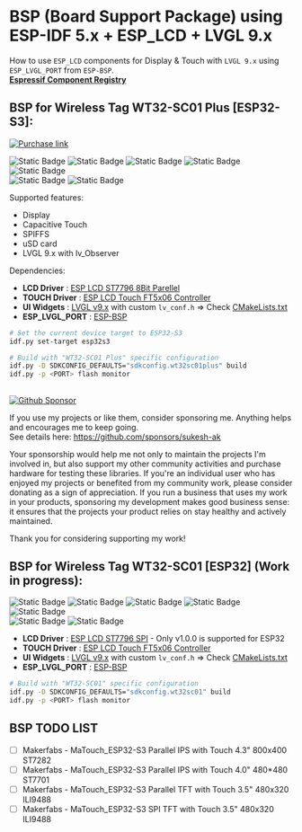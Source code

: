 # BSP (Board Support Package) using ESP-IDF 5.x + ESP_LCD + LVGL 9.x
How to use `ESP_LCD` components for Display & Touch with `LVGL 9.x` using `ESP_LVGL_PORT` from `ESP-BSP`.  
**[Espressif Component Registry](https://components.espressif.com/)**


## BSP for Wireless Tag WT32-SC01 Plus [ESP32-S3]:  
[![Purchase link](https://img.shields.io/static/v1?label=Click%20here%20to%20Purchase&message=WT32-SC01%20PLUS&logo=alibabadotcom&color=00A226&style=for-the-badge)](https://bit.ly/wt32-sc01-plus) 

![Static Badge](https://img.shields.io/badge/DEVICE-WT32--SC01%20Plus-8A2BE2) ![Static Badge](https://img.shields.io/badge/MCU-ESP32--S3-8A2BE2) ![Static Badge](https://img.shields.io/badge/OS-FreeRTOS-orange) ![Static Badge](https://img.shields.io/badge/SDK-ESP--IDF%20v5.x-blue) ![Static Badge](https://img.shields.io/badge/UI%20WIDGETS-LVGL%209.x-green)  
![Static Badge](https://img.shields.io/badge/LCD%20Driver-ESP%20LCD%20ST7796%20[8Bit%20Parellel]-red)  ![Static Badge](https://img.shields.io/badge/TOUCH%20Driver-FT5x06-00FFFF) 


Supported features:
- Display
- Capacitive Touch
- SPIFFS
- uSD card
- LVGL 9.x with lv_Observer 

Dependencies:
- **LCD Driver** : [ESP LCD ST7796 8Bit Parellel](https://components.espressif.com/components/espressif/esp_lcd_st7796/versions/1.2.1?language=en)
- **TOUCH Driver** : [ESP LCD Touch FT5x06 Controller](https://components.espressif.com/components/espressif/esp_lcd_touch_ft5x06)  
- **UI Widgets** : [LVGL v9.x](https://components.espressif.com/components/lvgl/lvgl) with custom `lv_conf.h` => Check [CMakeLists.txt](CMakeLists.txt)  
- **ESP_LVGL_PORT** : [ESP-BSP](https://components.espressif.com/components/espressif/esp_lvgl_port) 

```bash
# Set the current device target to ESP32-S3
idf.py set-target esp32s3

# Build with "WT32-SC01 Plus" specific configuration
idf.py -D SDKCONFIG_DEFAULTS="sdkconfig.wt32sc01plus" build
idf.py -p <PORT> flash monitor
```


##
[![Github Sponsor](https://img.shields.io/badge/label-%E2%9D%A4-FF007F?style=for-the-badge&logo=github&label=CLICK%20HERE%20TO%20SPONSOR&labelColor=blue&color=FF007F
)](https://github.com/sponsors/sukesh-ak)    

If you use my projects or like them, consider sponsoring me. Anything helps and encourages me to keep going.  
See details here: https://github.com/sponsors/sukesh-ak  

Your sponsorship would help me not only to maintain the projects I'm involved in, but also support my other community activities and purchase hardware for testing these libraries. If you're an individual user who has enjoyed my projects or benefited from my community work, please consider donating as a sign of appreciation. If you run a business that uses my work in your products, sponsoring my development makes good business sense: it ensures that the projects your product relies on stay healthy and actively maintained.

Thank you for considering supporting my work!

## BSP for Wireless Tag WT32-SC01 [ESP32] (Work in progress):  
![Static Badge](https://img.shields.io/badge/DEVICE-WT32--SC01-8A2BE2) ![Static Badge](https://img.shields.io/badge/MCU-ESP32-8A2BE2) 
![Static Badge](https://img.shields.io/badge/OS-FreeRTOS-orange) ![Static Badge](https://img.shields.io/badge/SDK-ESP--IDF%20v5.x-blue) ![Static Badge](https://img.shields.io/badge/UI%20WIDGETS-LVGL%209.x-green)   
![Static Badge](https://img.shields.io/badge/LCD%20Driver-ESP%20LCD%20ST7796%20[SPI]-red) ![Static Badge](https://img.shields.io/badge/TOUCH%20Driver-FT5x06-00FFFF)
   

- **LCD Driver** : [ESP LCD ST7796 SPI](https://components.espressif.com/components/espressif/esp_lcd_st7796/versions/1.2.1?language=en) - Only v1.0.0 is supported for ESP32  
- **TOUCH Driver** : [ESP LCD Touch FT5x06 Controller](https://components.espressif.com/components/espressif/esp_lcd_touch_ft5x06)  
- **UI Widgets** : [LVGL v9.x](https://components.espressif.com/components/lvgl/lvgl) with custom `lv_conf.h` => Check [CMakeLists.txt](CMakeLists.txt)  
- **ESP_LVGL_PORT** : [ESP-BSP](https://components.espressif.com/components/espressif/esp_lvgl_port) 

```bash
# Build with "WT32-SC01" specific configuration
idf.py -D SDKCONFIG_DEFAULTS="sdkconfig.wt32sc01" build
idf.py -p <PORT> flash monitor
```
## BSP TODO LIST
- [ ] Makerfabs - MaTouch_ESP32-S3 Parallel IPS with Touch 4.3" 800x400 ST7282
- [ ] Makerfabs - MaTouch_ESP32-S3 Parallel IPS with Touch 4.0" 480*480 ST7701
- [ ] Makerfabs - MaTouch_ESP32-S3 Parallel TFT with Touch 3.5" 480x320 ILI9488
- [ ] Makerfabs - MaTouch_ESP32-S3 SPI TFT with Touch 3.5" 480x320 ILI9488
